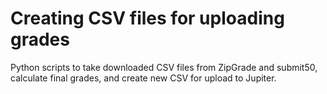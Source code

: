 # Creating CSV files for uploading grades

Python scripts to take downloaded CSV files from ZipGrade and submit50, calculate final grades, and create new CSV for upload to Jupiter.
